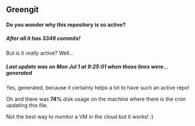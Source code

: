 ## Greengit

#### Do you wonder why this repository is so active?

##### After all it has 3349 commits!

But is it *really* active? Well...

##### Last update was on Mon Jul 1 at 9:25:01 when those lines were... generated

Yes, generated, because it certainly helps a lot to have such an active repo!

Oh and there was **74%** disk usage on the machine
where there is the cron updating this file.

Not the best way to monitor a VM in the cloud but it works! :)
